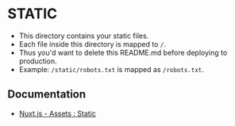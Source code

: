 # STATIC

* This directory contains your static files.
* Each file inside this directory is mapped to `/`.
* Thus you'd want to delete this README.md before deploying to production.
* Example: `/static/robots.txt` is mapped as `/robots.txt`.


## Documentation
* [Nuxt.js - Assets : Static](https://nuxtjs.org/guide/assets#static)

